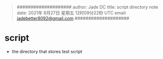 >####################
> author: Jade DC
> title: script directory note  
> date: 2021年 8月27日 星期五 12时09分22秒 UTC
> email: jadebetter8092@gmail.com
>####################

# script
- the directory that stores test script



